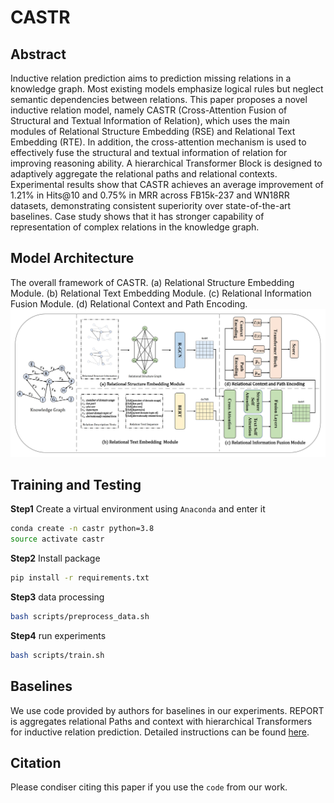 # CASTR

## Abstract
Inductive relation prediction aims to prediction missing relations in a knowledge graph. Most existing models  emphasize logical rules but neglect semantic dependencies between relations. This paper proposes a novel inductive relation model, namely CASTR (Cross-Attention Fusion of Structural and Textual Information of Relation), which uses the main modules of Relational Structure Embedding (RSE) and Relational Text Embedding (RTE). In addition, the cross-attention mechanism is used to effectively fuse the structural and textual information of relation for improving reasoning ability. A hierarchical Transformer Block is designed to adaptively aggregate the relational paths and relational contexts. Experimental results show that CASTR achieves an average improvement of 1.21\% in Hits@10 and 0.75\% in MRR across FB15k-237 and WN18RR datasets, demonstrating consistent superiority over state-of-the-art baselines. Case study shows that it has stronger capability of representation of complex relations in the knowledge graph.

## Model Architecture
The overall framework of CASTR. (a) Relational Structure Embedding Module. (b) Relational Text Embedding Module. (c) Relational Information Fusion Module. (d) Relational Context and Path Encoding.
![模型图](./images/fig1.jpg)

## Training and Testing

**Step1** Create a virtual environment using ```Anaconda``` and enter it
```bash
conda create -n castr python=3.8
source activate castr
```

**Step2** Install package
```bash
pip install -r requirements.txt
```

**Step3** data processing
```bash
bash scripts/preprocess_data.sh
```

**Step4** run experiments
```bash
bash scripts/train.sh
```

## Baselines
We use code provided by authors for baselines in our experiments.
REPORT is aggregates relational Paths and context with hierarchical Transformers for inductive relation prediction. Detailed instructions can be found [here](https://github.com/JiaangL/REPORT).


## Citation
Please condiser citing this paper if you use the ```code``` from our work.
```

```
